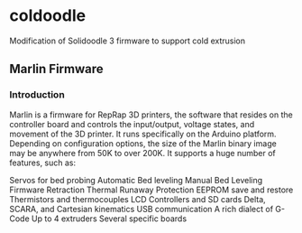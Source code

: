 # coldoodle
Modification of Solidoodle 3 firmware to support cold extrusion

## Marlin Firmware
### Introduction
Marlin is a firmware for RepRap 3D printers, the software that resides on the controller board and controls the input/output, voltage states, and movement of the 3D printer. It runs specifically on the Arduino platform. Depending on configuration options, the size of the Marlin binary image may be anywhere from 50K to over 200K. It supports a huge number of features, such as:

Servos for bed probing
Automatic Bed leveling
Manual Bed Leveling
Firmware Retraction
Thermal Runaway Protection
EEPROM save and restore
Thermistors and thermocouples
LCD Controllers and SD cards
Delta, SCARA, and Cartesian kinematics
USB communication
A rich dialect of G-Code
Up to 4 extruders
Several specific boards
